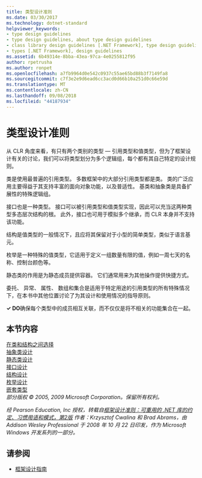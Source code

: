 ```yaml
---
title: 类型设计准则
ms.date: 03/30/2017
ms.technology: dotnet-standard
helpviewer_keywords:
- type design guidelines
- type design guidelines, about type design guidelines
- class library design guidelines [.NET Framework], type design guidelines
- types [.NET Framework], design guidelines
ms.assetid: 6b49314e-8bba-43ea-97ca-4e0255812f95
author: rpetrusha
ms.author: ronpet
ms.openlocfilehash: a7fb9964d0e542c0937c55ae65bd88b3f7149fa8
ms.sourcegitcommit: c7f3e2e9d6ead6cc3acd0d66b10a251d0c66e59d
ms.translationtype: MT
ms.contentlocale: zh-CN
ms.lasthandoff: 09/08/2018
ms.locfileid: "44187934"
---
```

# <a name="type-design-guidelines"></a>类型设计准则
从 CLR 角度来看，有只有两个类别的类型 — 引用类型和值类型，但为了框架设计有关的讨论，我们可以将类型划分为多个逻辑组，每个都有其自己特定的设计规则。  
  
 类是使用最普遍的引用类型。 多数框架中的大部分引用类型都是类。 类的广泛应用主要得益于其支持丰富的面向对象功能，以及普适性。 基类和抽象类是具备扩展性的特殊逻辑组。  
  
 接口也是一种类型。 接口可以被引用类型和值类型实现，因此可以充当这两种类型多态层次结构的根。 此外，接口也可用于模拟多个继承，而 CLR 本身并不支持该功能。  
  
 结构是值类型的一般情况下，且应将其保留对于小型的简单类型，类似于语言基元。  
  
 枚举是一种特殊的值类型，它适用于定义一组数量有限的值，例如一周七天的名称、控制台颜色等。  
  
 静态类的作用是为静态成员提供容器。 它们通常用来为其他操作提供快捷方式。  
  
 委托、 异常、 属性、 数组和集合是适用于特定用途的引用类型的所有特殊情况下，在本书中其他位置讨论了为其设计和使用情况的指导原则。  
  
 **✓ DO**确保每个类型中的成员相互关联，而不仅仅是将不相关的功能集合在一起。  
  
## <a name="in-this-section"></a>本节内容  
 [在类和结构之间选择](../../../docs/standard/design-guidelines/choosing-between-class-and-struct.md)  
 [抽象类设计](../../../docs/standard/design-guidelines/abstract-class.md)  
 [静态类设计](../../../docs/standard/design-guidelines/static-class.md)  
 [接口设计](../../../docs/standard/design-guidelines/interface.md)  
 [结构设计](../../../docs/standard/design-guidelines/struct.md)  
 [枚举设计](../../../docs/standard/design-guidelines/enum.md)  
 [嵌套类型](../../../docs/standard/design-guidelines/nested-types.md)  
 *部分版权 © 2005, 2009 Microsoft Corporation。保留所有权利。*  
  
 *经 Pearson Education, Inc 授权，转载自[框架设计准则：可重用的 .NET 库的约定、习惯用语和模式，第2版](https://www.informit.com/store/framework-design-guidelines-conventions-idioms-and-9780321545619) 作者：Krzysztof Cwalina 和 Brad Abrams，由 Addison Wesley Professional 于 2008 年 10 月 22 日印发，作为 Microsoft Windows 开发系列的一部分。*  
  
## <a name="see-also"></a>请参阅

- [框架设计指南](../../../docs/standard/design-guidelines/index.md)
